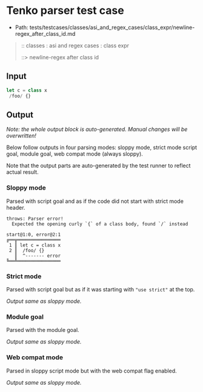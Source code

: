 # Tenko parser test case

- Path: tests/testcases/classes/asi_and_regex_cases/class_expr/newline-regex_after_class_id.md

> :: classes : asi and regex cases : class expr
>
> ::> newline-regex after class id

## Input

`````js
let c = class x 
 /foo/ {}
`````

## Output

_Note: the whole output block is auto-generated. Manual changes will be overwritten!_

Below follow outputs in four parsing modes: sloppy mode, strict mode script goal, module goal, web compat mode (always sloppy).

Note that the output parts are auto-generated by the test runner to reflect actual result.

### Sloppy mode

Parsed with script goal and as if the code did not start with strict mode header.

`````
throws: Parser error!
  Expected the opening curly `{` of a class body, found `/` instead

start@1:0, error@2:1
╔══╦════════════════
 1 ║ let c = class x
 2 ║  /foo/ {}
   ║  ^------- error
╚══╩════════════════

`````

### Strict mode

Parsed with script goal but as if it was starting with `"use strict"` at the top.

_Output same as sloppy mode._

### Module goal

Parsed with the module goal.

_Output same as sloppy mode._

### Web compat mode

Parsed in sloppy script mode but with the web compat flag enabled.

_Output same as sloppy mode._
